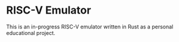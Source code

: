 # RISC-V Emulator

This is an in-progress RISC-V emulator written in Rust as a personal educational project.
